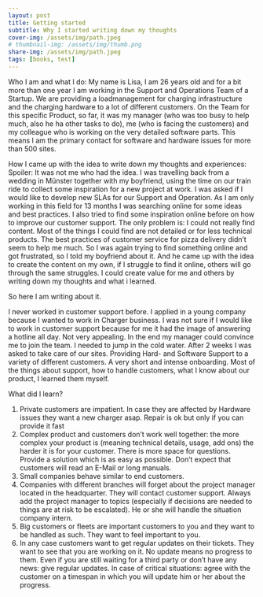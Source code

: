 ```yaml
---
layout: post
title: Getting started
subtitle: Why I started writing down my thoughts
cover-img: /assets/img/path.jpeg
# thumbnail-img: /assets/img/thumb.png
share-img: /assets/img/path.jpeg
tags: [books, test]
---
```


Who I am and what I do:
My name is Lisa, I am 26 years old and for a bit more than one year I am working in the Support and Operations Team of a Startup. We are providing a loadmanagement for charging infrastructure and the charging hardware to a lot of different customers.
On the Team for this specific Product, so far, it was my manager (who was too busy to help much, also he ha other tasks to do), me (who is facing the customers) and my colleague who is working on the very detailed software parts. This means I am the primary contact for software and hardware issues for more than 500 sites. 

How I came up with the idea to write down my thoughts and experiences:
Spoiler: It was not me who had the idea. 
I was travelling back from a wedding in Münster together with my boyfriend, using the time on our train ride to collect some inspiration for a new project at work. I was asked if I would like to develop new SLAs for our Support and Operation. As I am only working in this field for 13 months I was searching online for some ideas and best practices. I also tried to find some inspiration online before on how to improve our customer support.
The only problem is: I could not really find content. Most of the things I could find are not detailed or for less technical products. The best practices of customer service for pizza delivery didn’t seem to help me much.
So I was again trying to find something online and got frustrated, so I told my boyfriend about it.
And he came up with the idea to create the content on my own, if I struggle to find it online, others will go through the same struggles. I could create value for me and others by writing down my thoughts and what i learned.

So here I am writing about it.

I never worked in customer support before. I applied in a young company because I wanted to work in Charger business. I was not sure if I would like to work in customer support because for me it had the image of answering a hotline all day. Not very appealing. In the end my manager could convince me to join the team.
I needed to jump in the cold water. After 2 weeks I was asked to take care of our sites. Providing Hard- and Software Support to a variety of different customers. A very short and intense onboarding. Most of the things about support, how to handle customers, what I know about our product, I learned them myself.

What did I learn?
1. Private customers are impatient. In case they are affected by Hardware issues they want a new charger asap. Repair is ok but only if you can provide it fast
2. Complex product and customers don’t work well together: the more complex your product is (meaning technical details, usage, add ons) the harder it is for your customer. There is more space for questions. Provide a solution which is as easy as possible. Don’t expect that customers will read an E-Mail or long manuals.
3. Small companies behave similar to end customers.
4. Companies with different branches will forget about the project manager located in the headquarter. They will contact customer support. Always add the project manager to topics (especially if decisions are needed to things are at risk to be escalated). He or she will handle the situation company intern.
5. Big customers or fleets are important customers to you and they want to be handled as such. They want to feel important to you. 
6. In any case customers want to get regular updates on their tickets. They want to see that you are working on it. No update means no progress to them. Even if you are still waiting for a third party or don’t have any news: give regular updates. In case of critical situations: agree with the customer on a timespan in which you will update him or her about the progress.
